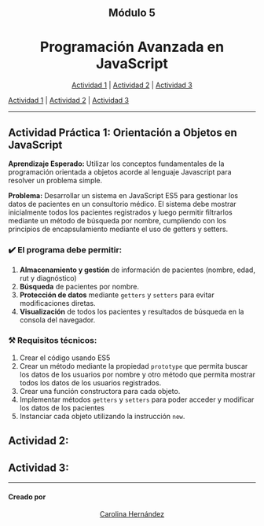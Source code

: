 <h2 align=center > Módulo 5</h2>
<h1 align=center > Programación Avanzada en JavaScript</h1>

<p align="center"> 
  <a href="#actividad1">Actividad 1</a> | 
	<a href="#actividad2">Actividad 2</a> | 
	<a href="#actividad3">Actividad 3</a> 
</p>

 [Actividad 1](#actividad1) | [Actividad 2](#actividad2) | [Actividad 3](#actividad3) 

-----

<a name="actividad1">

## Actividad Práctica 1: Orientación a Objetos en JavaScript</a>

**Aprendizaje Esperado:** Utilizar los conceptos fundamentales de la programación orientada a objetos acorde al lenguaje Javascript para resolver un problema simple.

**Problema:** Desarrollar un sistema en JavaScript ES5 para gestionar los datos de pacientes en un consultorio médico. El sistema debe mostrar inicialmente todos los pacientes registrados y luego permitir filtrarlos mediante un método de búsqueda por nombre, cumpliendo con los principios de encapsulamiento mediante el uso de getters y setters.

### ✔️ El programa debe permitir:

1. **Almacenamiento y gestión** de información de pacientes (nombre, edad, rut y diagnóstico)
2. **Búsqueda** de pacientes por nombre.
3. **Protección de datos** mediante `getters` y `setters` para evitar modificaciones diretas.
4. **Visualización** de todos los pacientes y resultados de búsqueda en la consola del navegador.

### ⚒️ Requisitos técnicos:
1. Crear el código usando ES5
2. Crear un método mediante la propiedad `prototype` que permita buscar los datos de los usuarios por nombre y otro método que permita mostrar todos los datos de los usuarios registrados.
3. Crear una función constructora para cada objeto.
4. Implementar métodos `getters` y `setters` para poder acceder y modificar los datos de los pacientes
5. Instanciar cada objeto utilizando la instrucción `new`.

<a name="actividad2">

## Actividad 2: </a>


<a name="actividad3">

## Actividad 3: </a>

----

#### Creado por
<p align="center"> 
  <a href="https://github.com/CaroHernz">Carolina Hernández</a>
</p>
